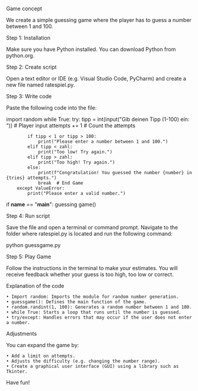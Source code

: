 Game concept

We create a simple guessing game where the player has to guess a number between 1 and 100.

Step 1: Installation

Make sure you have Python installed. You can download Python from python.org.

Step 2: Create script

Open a text editor or IDE (e.g. Visual Studio Code, PyCharm) and create a new file named ratespiel.py.

Step 3: Write code

Paste the following code into the file:

import random
    while True:
        try:
            tipp = int(input("Gib deinen Tipp (1-100) ein: "))  # Player input
            attempts += 1  # Count the attempts
            
            if tipp < 1 or tipp > 100:
                print("Please enter a number between 1 and 100.")
            elif tipp < zahl:
                print("Too low! Try again.")
            elif tipp > zahl:
                print("Too high! Try again.")
            else:
                print(f"Congratulation! You guessed the number {number} in {tries} attempts.")
                break  # End Game
        except ValueError:
            print("Please enter a valid number.")

if __name__ == "__main__":
    guessing game()

Step 4: Run script

Save the file and open a terminal or command prompt. Navigate to the folder where ratespiel.py is located and run the following command:

python guessgame.py

Step 5: Play Game

Follow the instructions in the terminal to make your estimates. You will receive feedback whether your guess is too high, too low or correct.

Explanation of the code

	• Import random: Imports the module for random number generation.
	• guessgame(): Defines the main function of the game.
	• random.randint(1, 100): Generates a random number between 1 and 100.
	• while True: Starts a loop that runs until the number is guessed.
	• try/except: Handles errors that may occur if the user does not enter a number.

Adjustments

You can expand the game by:

	• Add a limit on attempts.
	• Adjusts the difficulty (e.g. changing the number range).
	• Create a graphical user interface (GUI) using a library such as Tkinter.

Have fun!
